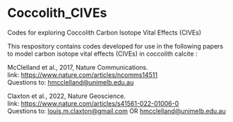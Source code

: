 # Coccolith_CIVEs
Codes for exploring Coccolith Carbon Isotope Vital Effects (CIVEs)

This respository contains codes developed for use in the following papers to model carbon isotope vital effects (CIVEs) in coccolith calcite : 

McClelland et al., 2017, Nature Communications.   
link: https://www.nature.com/articles/ncomms14511  
Questions to:  hmcclelland@unimelb.edu.au

Claxton et al., 2022, Nature Geoscience.  
link: https://www.nature.com/articles/s41561-022-01006-0  
Questions to: louis.m.claxton@gmail.com OR hmcclelland@unimelb.edu.au

